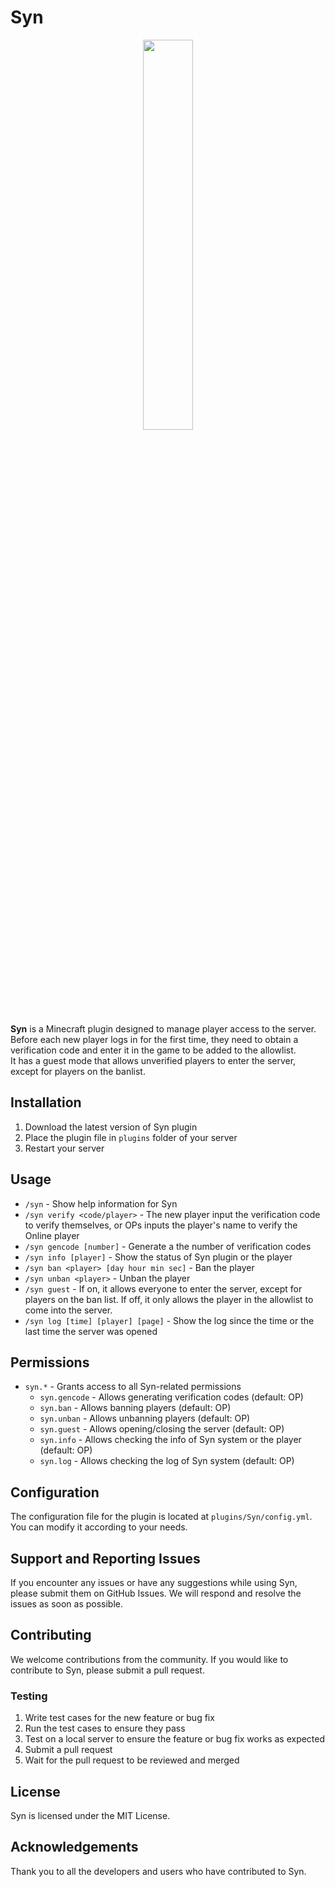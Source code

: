 # Syn

<p align="center">
  <img width="40%" src="https://raw.githubusercontent.com/rock-mc/Syn/main/images/logo.png">
</p>

**Syn** is a Minecraft plugin designed to manage player access to the server.  
Before each new player logs in for the first time, they need to obtain a verification code and enter it in the game to
be added to the allowlist.  
It has a guest mode that allows unverified players to enter the server, except for players on the banlist.

## Installation

1. Download the latest version of Syn plugin
2. Place the plugin file in `plugins` folder of your server
3. Restart your server

## Usage

* `/syn` - Show help information for Syn
* `/syn verify <code/player>` - The new player input the verification code to verify themselves, or OPs inputs the
  player's name to verify the Online player
* `/syn gencode [number]` - Generate a the number of verification codes
* `/syn info [player]` - Show the status of Syn plugin or the player
* `/syn ban <player> [day hour min sec]` - Ban the player
* `/syn unban <player>` - Unban the player
* `/syn guest` - If on, it allows everyone to enter the server, except for players on the ban list.
  If off, it only allows the player in the allowlist to come into the server.
* `/syn log [time] [player] [page]` - Show the log since the time or the last time the server was opened

## Permissions

* `syn.*` - Grants access to all Syn-related permissions
    * `syn.gencode` - Allows generating verification codes (default: OP)
    * `syn.ban` - Allows banning players (default: OP)
    * `syn.unban` - Allows unbanning players (default: OP)
    * `syn.guest` - Allows opening/closing the server (default: OP)
    * `syn.info` - Allows checking the info of Syn system or the player (default: OP)
    * `syn.log` - Allows checking the log of Syn system (default: OP)

## Configuration

The configuration file for the plugin is located at `plugins/Syn/config.yml`. You can modify it according to your
needs.

## Support and Reporting Issues

If you encounter any issues or have any suggestions while using Syn, please submit them on GitHub Issues. We will
respond and resolve the issues as soon as possible.

## Contributing

We welcome contributions from the community. If you would like to contribute to Syn, please submit a pull
request.

### Testing

1. Write test cases for the new feature or bug fix
2. Run the test cases to ensure they pass
3. Test on a local server to ensure the feature or bug fix works as expected
4. Submit a pull request
5. Wait for the pull request to be reviewed and merged

## License

Syn is licensed under the MIT License.

## Acknowledgements

Thank you to all the developers and users who have contributed to Syn.